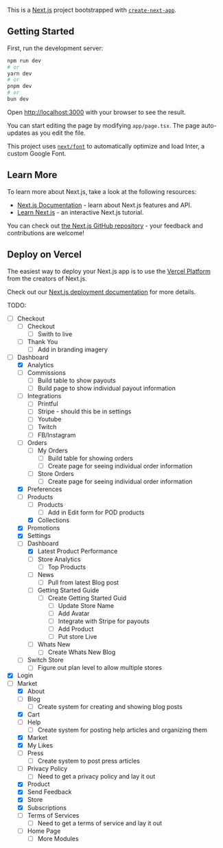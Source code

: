 This is a [Next.js](https://nextjs.org) project bootstrapped with [`create-next-app`](https://nextjs.org/docs/app/api-reference/create-next-app).

## Getting Started

First, run the development server:

```bash
npm run dev
# or
yarn dev
# or
pnpm dev
# or
bun dev
```

Open [http://localhost:3000](http://localhost:3000) with your browser to see the result.

You can start editing the page by modifying `app/page.tsx`. The page auto-updates as you edit the file.

This project uses [`next/font`](https://nextjs.org/docs/app/building-your-application/optimizing/fonts) to automatically optimize and load Inter, a custom Google Font.

## Learn More

To learn more about Next.js, take a look at the following resources:

- [Next.js Documentation](https://nextjs.org/docs) - learn about Next.js features and API.
- [Learn Next.js](https://nextjs.org/learn) - an interactive Next.js tutorial.

You can check out [the Next.js GitHub repository](https://github.com/vercel/next.js) - your feedback and contributions are welcome!

## Deploy on Vercel

The easiest way to deploy your Next.js app is to use the [Vercel Platform](https://vercel.com/new?utm_medium=default-template&filter=next.js&utm_source=create-next-app&utm_campaign=create-next-app-readme) from the creators of Next.js.

Check out our [Next.js deployment documentation](https://nextjs.org/docs/app/building-your-application/deploying) for more details.

TODO:

- [ ] Checkout
  - [ ] Checkout
    - [ ] Swith to live
  - [ ] Thank You
    - [ ] Add in branding imagery
- [ ] Dashboard
  - [x] Analytics
  - [ ] Commissions
    - [ ] Build table to show payouts
    - [ ] Build page to show individual payout information
  - [ ] Integrations
    - [ ] Printful
    - [ ] Stripe - should this be in settings
    - [ ] Youtube
    - [ ] Twitch
    - [ ] FB/Instagram
  - [ ] Orders
    - [ ] My Orders
      - [ ] Build table for showing orders
      - [ ] Create page for seeing individual order information
    - [ ] Store Orders
      - [ ] Create page for seeing individual order information
  - [x] Preferences
  - [ ] Products
    - [ ] Products
      - [ ] Add in Edit form for POD products
    - [x] Collections
  - [x] Promotions
  - [x] Settings
  - [ ] Dashboard
    - [x] Latest Product Performance
    - [ ] Store Analytics
      - [ ] Top Products
    - [ ] News
      - [ ] Pull from latest Blog post
    - [ ] Getting Started Guide
      - [ ] Create Getting Started Guid
        - [ ] Update Store Name
        - [ ] Add Avatar
        - [ ] Integrate with Stripe for payouts
        - [ ] Add Product
        - [ ] Put store Live
    - [ ] Whats New
      - [ ] Create Whats New Blog
  - [ ] Switch Store
    - [ ] Figure out plan level to allow multiple stores
- [x] Login
- [ ] Market
  - [x] About
  - [ ] Blog
    - [ ] Create system for creating and showing blog posts
  - [x] Cart
  - [ ] Help
    - [ ] Create system for posting help articles and organizing them
  - [x] Market
  - [x] My Likes
  - [ ] Press
    - [ ] Create system to post press articles
  - [ ] Privacy Policy
    - [ ] Need to get a privacy policy and lay it out
  - [x] Product
  - [x] Send Feedback
  - [x] Store
  - [x] Subscriptions
  - [ ] Terms of Services
    - [ ] Need to get a terms of service and lay it out
  - [ ] Home Page
    - [ ] More Modules
